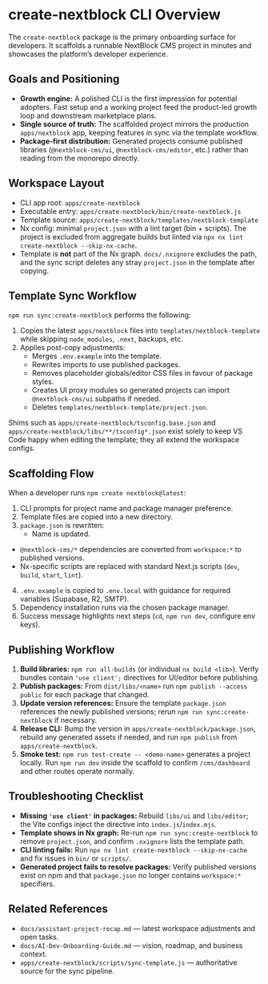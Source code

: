 # create-nextblock CLI Overview

The `create-nextblock` package is the primary onboarding surface for developers. It scaffolds a runnable NextBlock CMS project in minutes and showcases the platform’s developer experience.

## Goals and Positioning

- **Growth engine:** A polished CLI is the first impression for potential adopters. Fast setup and a working project feed the product-led growth loop and downstream marketplace plans.
- **Single source of truth:** The scaffolded project mirrors the production `apps/nextblock` app, keeping features in sync via the template workflow.
- **Package-first distribution:** Generated projects consume published libraries (`@nextblock-cms/ui`, `@nextblock-cms/editor`, etc.) rather than reading from the monorepo directly.

## Workspace Layout

- CLI app root: `apps/create-nextblock`
- Executable entry: `apps/create-nextblock/bin/create-nextblock.js`
- Template source: `apps/create-nextblock/templates/nextblock-template`
- Nx config: minimal `project.json` with a lint target (bin + scripts). The project is excluded from aggregate builds but linted via `npx nx lint create-nextblock --skip-nx-cache`.
- Template is **not** part of the Nx graph. `docs/.nxignore` excludes the path, and the sync script deletes any stray `project.json` in the template after copying.

## Template Sync Workflow

`npm run sync:create-nextblock` performs the following:

1. Copies the latest `apps/nextblock` files into `templates/nextblock-template` while skipping `node_modules`, `.next`, backups, etc.
2. Applies post-copy adjustments:
   - Merges `.env.example` into the template.
   - Rewrites imports to use published packages.
   - Removes placeholder globals/editor CSS files in favour of package styles.
   - Creates UI proxy modules so generated projects can import `@nextblock-cms/ui` subpaths if needed.
   - Deletes `templates/nextblock-template/project.json`.

Shims such as `apps/create-nextblock/tsconfig.base.json` and `apps/create-nextblock/libs/**/tsconfig*.json` exist solely to keep VS Code happy when editing the template; they all extend the workspace configs.

## Scaffolding Flow

When a developer runs `npm create nextblock@latest`:

1. CLI prompts for project name and package manager preference.
2. Template files are copied into a new directory.
3. `package.json` is rewritten:
   - Name is updated.
  - `@nextblock-cms/*` dependencies are converted from `workspace:*` to published versions.
  - Nx-specific scripts are replaced with standard Next.js scripts (`dev`, `build`, `start`, `lint`).
4. `.env.example` is copied to `.env.local` with guidance for required variables (Supabase, R2, SMTP).
5. Dependency installation runs via the chosen package manager.
6. Success message highlights next steps (`cd`, `npm run dev`, configure env keys).

## Publishing Workflow

1. **Build libraries:** `npm run all-builds` (or individual `nx build <lib>`). Verify bundles contain `'use client';` directives for UI/editor before publishing.
2. **Publish packages:** From `dist/libs/<name>` run `npm publish --access public` for each package that changed.
3. **Update version references:** Ensure the template `package.json` references the newly published versions; rerun `npm run sync:create-nextblock` if necessary.
4. **Release CLI:** Bump the version in `apps/create-nextblock/package.json`, rebuild any generated assets if needed, and run `npm publish` from `apps/create-nextblock`.
5. **Smoke test:** `npm run test-create -- <demo-name>` generates a project locally. Run `npm run dev` inside the scaffold to confirm `/cms/dashboard` and other routes operate normally.

## Troubleshooting Checklist

- **Missing `'use client'` in packages:** Rebuild `libs/ui` and `libs/editor`; the Vite configs inject the directive into `index.js`/`index.mjs`.
- **Template shows in Nx graph:** Re-run `npm run sync:create-nextblock` to remove `project.json`, and confirm `.nxignore` lists the template path.
- **CLI linting fails:** Run `npx nx lint create-nextblock --skip-nx-cache` and fix issues in `bin/` or `scripts/`.
- **Generated project fails to resolve packages:** Verify published versions exist on npm and that `package.json` no longer contains `workspace:*` specifiers.

## Related References

- `docs/assistant-project-recap.md` — latest workspace adjustments and open tasks.
- `docs/AI-Dev-Onboarding-Guide.md` — vision, roadmap, and business context.
- `apps/create-nextblock/scripts/sync-template.js` — authoritative source for the sync pipeline.
